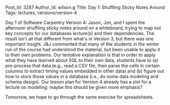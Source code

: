 Post_Id: 3287
Author_Id: wilson.g
Title: Day 1: Shuffling Sticky Notes Around
Tags: lectures, versions/version-4

<p>Day 1 of Software Carpentry Version 4: Jason, Jon, and I spent the afternoon shuffling sticky notes around on a whiteboard, trying to map out key concepts for our databases lecture(s) and their dependencies. The result isn't all that different from what's in Version 3, but there was one important insight. J&amp;J commented that many of the students in the winter run of the course had understood the material, but been unable to apply it to their own problems. Our tentative explanation is that in order to apply what they have learned about SQL to their own data, students have to (a) pre-process that data (e.g., read a CSV file, then parse the cells in certain columns to extract timing values embedded in other data) and (b) figure out how to store those values in a database (i.e., do some data modeling and schema design). Our lesson plan for Version 4 already has a slot for a lecture on modeling: maybe this should be given more emphasis?</p>
<p>Tomorrow, we hope to go through the same exercise for spreadsheets.</p>

